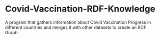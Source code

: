 # Covid-Vaccination-RDF-Knowledge
A program that gathers information about Covid Vaccination Progress in different countries and merges it with other datasets to create an RDF Graph
